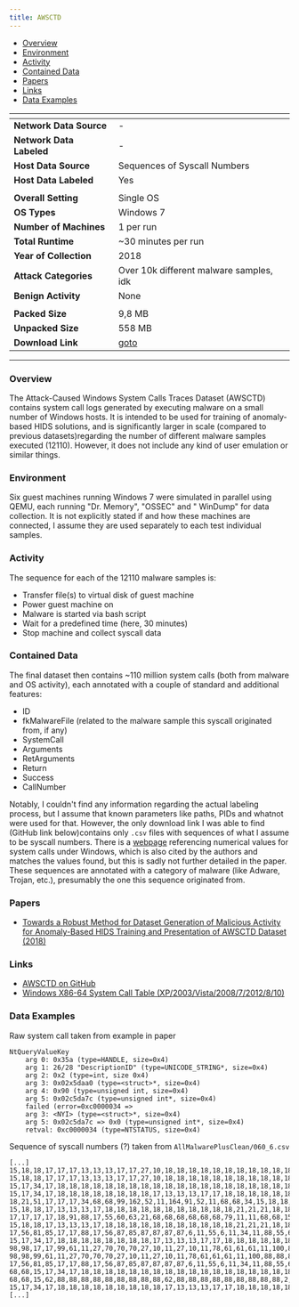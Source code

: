 ```yaml
---
title: AWSCTD
---
```


- [Overview](#overview)
- [Environment](#environment)
- [Activity](#activity)
- [Contained Data](#contained-data)
- [Papers](#papers)
- [Links](#links)
- [Data Examples](#data-examples)

| <!-- -->                 | <!-- -->                                                     |
|--------------------------|--------------------------------------------------------------|
| **Network Data Source**  | -                                                            |
| **Network Data Labeled** | -                                                            |
| **Host Data Source**     | Sequences of Syscall Numbers                                 |
| **Host Data Labeled**    | Yes                                                          |
|                          |                                                              |
| **Overall Setting**      | Single OS                                                    |
| **OS Types**             | Windows 7                                                    |
| **Number of Machines**   | 1 per run                                                    |
| **Total Runtime**        | ~30 minutes per run                                          |
| **Year of Collection**   | 2018                                                         |
| **Attack Categories**    | Over 10k different malware samples, idk                      |
| **Benign Activity**      | None                                                         |
|                          |                                                              |
| **Packed Size**          | 9,8 MB                                                       |
| **Unpacked Size**        | 558 MB                                                       |
| **Download Link**        | [goto](https://github.com/DjPasco/AWSCTD/blob/master/CSV.7z) |

***

### Overview

The Attack-Caused Windows System Calls Traces Dataset (AWSCTD) contains system call logs generated by executing malware
on a small number of Windows hosts.
It is intended to be used for training of anomaly-based HIDS solutions, and is significantly larger in scale (compared
to previous datasets)regarding the number of different malware samples executed (12110).
However, it does not include any kind of user emulation or similar things.

### Environment

Six guest machines running Windows 7 were simulated in parallel using QEMU, each running "Dr. Memory", "OSSEC" and "
WinDump" for data collection.
It is not explicitly stated if and how these machines are connected, I assume they are used separately to each test
individual samples.

### Activity

The sequence for each of the 12110 malware samples is:

- Transfer file(s) to virtual disk of guest machine
- Power guest machine on
- Malware is started via bash script
- Wait for a predefined time (here, 30 minutes)
- Stop machine and collect syscall data

### Contained Data

The final dataset then contains ~110 million system calls (both from malware and OS activity), each annotated with a
couple of standard and additional features:

- ID
- fkMalwareFile (related to the malware sample this syscall originated from, if any)
- SystemCall
- Arguments
- RetArguments
- Return
- Success
- CallNumber

Notably, I couldn't find any information regarding the actual labeling process, but I assume that known parameters like
paths, PIDs and whatnot were used for that.
However, the only download link I was able to find (GitHub link below)contains only `.csv` files with sequences of what
I assume to be syscall numbers.
There is a [webpage](https://j00ru.vexillium.org/syscalls/nt/64/) referencing numerical values for system calls under
Windows, which is also cited by the authors and matches the values found, but this is sadly not further detailed in the
paper.
These sequences are annotated with a category of malware (like Adware, Trojan, etc.), presumably the one this sequence
originated from.

### Papers

- [Towards a Robust Method for Dataset Generation of Malicious Activity for Anomaly-Based HIDS Training and Presentation of AWSCTD Dataset (2018)](https://doi.org/10.22364/bjmc.2018.6.3.01)

### Links

- [AWSCTD on GitHub](https://github.com/DjPasco/AWSCTD)
- [Windows X86-64 System Call Table (XP/2003/Vista/2008/7/2012/8/10)](https://j00ru.vexillium.org/syscalls/nt/64/)

### Data Examples

Raw system call taken from example in paper

```
NtQueryValueKey
    arg 0: 0x35a (type=HANDLE, size=0x4)
    arg 1: 26/28 "DescriptionID" (type=UNICODE_STRING*, size=0x4)
    arg 2: 0x2 (type=int, size 0x4)
    arg 3: 0x02x5daa0 (type=<struct>*, size=0x4)
    arg 4: 0x90 (type=unsigned int, size=0x4)
    arg 5: 0x02c5da7c (type=unsigned int*, size=0x4)
    failed (error=0xc0000034 =>
    arg 3: <NYI> (type=<struct>*, size=0x4)
    arg 5: 0x02c5da7c => 0x0 (type=unsigned int*, size=0x4)
    retval: 0xc0000034 (type=NTSTATUS, size=0x4)
```

Sequence of syscall numbers (?) taken from `AllMalwarePlusClean/060_6.csv`

```
[...]
15,18,18,17,17,17,13,13,13,17,17,27,10,18,18,18,18,18,18,18,18,18,18,18,21,21,21,18,18,18,18,18,18,17,17,17,17,17,17,17,17,17,17,17,17,17,17,17,17,17,17,17,17,17,17,17,17,17,17,17,AdWare
15,18,18,17,17,17,13,13,13,17,17,27,10,18,18,18,18,18,18,18,18,18,18,18,21,21,21,18,18,18,18,18,18,17,17,17,17,17,17,17,17,17,17,60,63,62,63,79,11,68,62,63,21,68,68,68,68,68,68,79,AdWare
15,17,34,17,18,18,18,18,18,18,18,18,18,18,18,18,18,18,18,18,18,18,18,18,18,18,18,18,17,13,18,13,18,13,18,17,17,18,18,18,18,18,18,18,18,18,18,18,18,18,18,18,21,21,21,18,18,18,18,18,AdWare
15,17,34,17,18,18,18,18,18,18,18,18,17,13,13,13,17,17,18,18,18,18,18,18,18,18,18,18,18,21,21,21,18,18,18,18,18,18,18,18,18,18,18,18,18,18,18,18,18,18,18,18,18,18,18,18,18,18,18,18,AdWare
18,21,51,17,17,17,34,68,68,99,162,52,11,164,91,52,11,68,68,34,15,18,18,17,13,13,13,17,17,18,18,18,18,18,18,18,18,18,18,18,21,21,21,18,18,18,18,18,18,18,18,18,18,18,18,18,18,18,18,18,Downloader
15,18,18,17,13,13,13,17,18,18,18,18,18,18,18,18,18,18,18,21,21,21,18,18,18,18,18,18,62,17,63,79,11,68,62,63,79,11,68,68,68,15,15,2,2,2,2,2,17,2,2,62,17,88,88,55,60,63,79,11,AdWare
17,17,17,17,18,91,88,17,55,60,63,21,68,68,68,68,68,68,79,11,11,68,68,15,2,2,17,34,17,18,91,18,91,88,55,60,63,21,68,68,68,68,68,68,68,68,79,11,11,68,62,88,88,55,60,63,21,68,68,68,AdWare
15,18,18,17,13,13,13,17,18,18,18,18,18,18,18,18,18,18,18,21,21,21,18,18,18,18,18,18,62,17,63,79,11,68,62,63,79,11,68,68,68,15,15,2,2,2,2,2,17,2,2,62,17,88,88,55,60,63,79,11,AdWare
17,56,81,85,17,17,88,17,56,87,85,87,87,87,87,6,11,55,6,11,34,11,88,55,60,63,79,11,11,68,27,88,88,55,88,55,60,63,21,68,68,68,68,68,68,79,11,11,68,62,63,79,11,68,68,68,62,63,79,11,Trojan
15,17,34,17,18,18,18,18,18,18,18,18,17,13,13,13,17,17,18,18,18,18,18,18,18,18,18,18,18,21,21,21,18,18,18,18,18,18,18,18,18,18,18,18,18,18,18,18,18,18,18,18,18,18,18,18,18,18,18,18,AdWare
98,98,17,17,99,61,11,27,70,70,70,27,10,11,27,10,11,78,61,61,61,11,100,88,88,88,88,27,10,11,18,17,17,17,18,91,62,63,79,11,68,68,15,2,2,2,2,17,2,18,91,101,27,10,11,56,60,63,11,21,WebToolbar
98,98,99,61,11,27,70,70,70,27,10,11,27,10,11,78,61,61,61,11,100,88,88,88,88,27,10,11,18,17,17,17,17,74,74,74,56,60,63,11,11,18,91,62,88,88,55,60,63,79,11,11,18,91,62,88,88,55,60,63,AdWare
17,56,81,85,17,17,88,17,56,87,85,87,87,87,87,6,11,55,6,11,34,11,88,55,60,63,21,68,68,68,68,68,68,68,68,79,11,11,68,27,88,88,55,88,55,60,63,21,68,68,68,68,68,68,79,11,11,68,62,63,Trojan
68,68,15,17,34,17,18,18,18,18,18,18,18,18,18,18,18,18,18,18,18,18,18,18,18,18,18,18,18,18,17,13,18,13,18,13,18,17,18,18,18,18,18,18,18,18,18,18,18,21,21,21,18,18,18,18,18,18,18,18,Clean
68,68,15,62,88,88,88,88,88,88,88,88,88,62,88,88,88,88,88,88,88,88,88,2,62,88,88,88,88,88,88,88,88,88,17,62,88,88,88,88,88,88,88,88,88,17,13,13,13,62,88,88,88,88,88,88,88,88,88,17,Clean
15,17,34,17,18,18,18,18,18,18,18,18,18,17,13,13,13,17,17,18,18,18,18,18,18,18,18,18,18,18,21,21,21,18,18,18,18,18,18,18,18,18,18,18,18,18,18,18,18,18,18,18,18,18,18,18,18,18,18,18,Clean
[...]
```